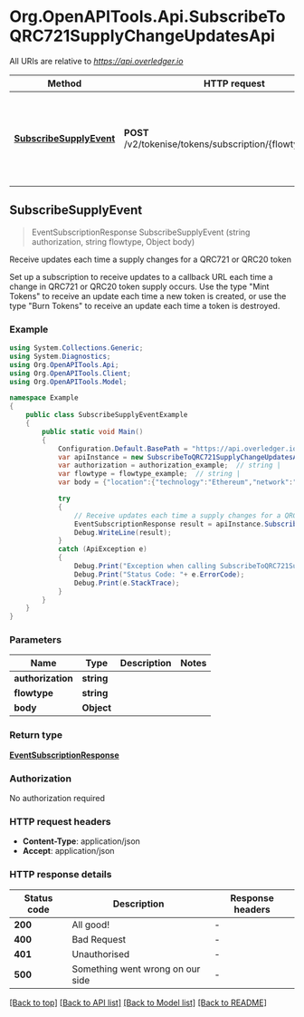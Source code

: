 # Org.OpenAPITools.Api.SubscribeToQRC721SupplyChangeUpdatesApi

All URIs are relative to *https://api.overledger.io*

Method | HTTP request | Description
------------- | ------------- | -------------
[**SubscribeSupplyEvent**](SubscribeToQRC721SupplyChangeUpdatesApi.md#subscribesupplyevent) | **POST** /v2/tokenise/tokens/subscription/{flowtype}/supply | Receive updates each time a supply changes for a QRC721 or QRC20 token



## SubscribeSupplyEvent

> EventSubscriptionResponse SubscribeSupplyEvent (string authorization, string flowtype, Object body)

Receive updates each time a supply changes for a QRC721 or QRC20 token

Set up a subscription to receive updates to a callback URL each time a change in QRC721 or QRC20 token supply occurs. Use the type \"Mint Tokens\" to receive an update each time a new token is created, or use the type \"Burn Tokens\" to receive an update each time a token is destroyed.

### Example

```csharp
using System.Collections.Generic;
using System.Diagnostics;
using Org.OpenAPITools.Api;
using Org.OpenAPITools.Client;
using Org.OpenAPITools.Model;

namespace Example
{
    public class SubscribeSupplyEventExample
    {
        public static void Main()
        {
            Configuration.Default.BasePath = "https://api.overledger.io";
            var apiInstance = new SubscribeToQRC721SupplyChangeUpdatesApi(Configuration.Default);
            var authorization = authorization_example;  // string | 
            var flowtype = flowtype_example;  // string | 
            var body = {"location":{"technology":"Ethereum","network":"Ethereum Goerli Testnet"},"callbackUrl":"https://eo2vmypzncjgeoi.m.pipedream.net","type":"Burn Tokens","requestDetails":{"tokenName":"QNTNFT"}};  // Object | 

            try
            {
                // Receive updates each time a supply changes for a QRC721 or QRC20 token
                EventSubscriptionResponse result = apiInstance.SubscribeSupplyEvent(authorization, flowtype, body);
                Debug.WriteLine(result);
            }
            catch (ApiException e)
            {
                Debug.Print("Exception when calling SubscribeToQRC721SupplyChangeUpdatesApi.SubscribeSupplyEvent: " + e.Message );
                Debug.Print("Status Code: "+ e.ErrorCode);
                Debug.Print(e.StackTrace);
            }
        }
    }
}
```

### Parameters


Name | Type | Description  | Notes
------------- | ------------- | ------------- | -------------
 **authorization** | **string**|  | 
 **flowtype** | **string**|  | 
 **body** | **Object**|  | 

### Return type

[**EventSubscriptionResponse**](EventSubscriptionResponse.md)

### Authorization

No authorization required

### HTTP request headers

- **Content-Type**: application/json
- **Accept**: application/json


### HTTP response details
| Status code | Description | Response headers |
|-------------|-------------|------------------|
| **200** | All good! |  -  |
| **400** | Bad Request |  -  |
| **401** | Unauthorised |  -  |
| **500** | Something went wrong on our side |  -  |

[[Back to top]](#)
[[Back to API list]](../README.md#documentation-for-api-endpoints)
[[Back to Model list]](../README.md#documentation-for-models)
[[Back to README]](../README.md)

